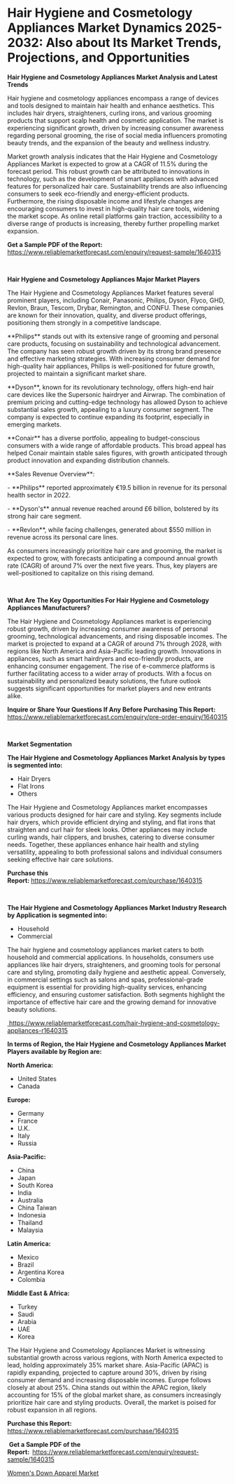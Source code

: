 <p><h1>Hair Hygiene and Cosmetology Appliances Market Dynamics 2025-2032: Also about Its Market Trends, Projections, and Opportunities</h1></p><p><strong>Hair Hygiene and Cosmetology Appliances Market Analysis and Latest Trends</strong></p>
<p><p>Hair hygiene and cosmetology appliances encompass a range of devices and tools designed to maintain hair health and enhance aesthetics. This includes hair dryers, straighteners, curling irons, and various grooming products that support scalp health and cosmetic application. The market is experiencing significant growth, driven by increasing consumer awareness regarding personal grooming, the rise of social media influencers promoting beauty trends, and the expansion of the beauty and wellness industry.</p><p>Market growth analysis indicates that the Hair Hygiene and Cosmetology Appliances Market is expected to grow at a CAGR of 11.5% during the forecast period. This robust growth can be attributed to innovations in technology, such as the development of smart appliances with advanced features for personalized hair care. Sustainability trends are also influencing consumers to seek eco-friendly and energy-efficient products. Furthermore, the rising disposable income and lifestyle changes are encouraging consumers to invest in high-quality hair care tools, widening the market scope. As online retail platforms gain traction, accessibility to a diverse range of products is increasing, thereby further propelling market expansion.</p></p>
<p><strong>Get a Sample PDF of the Report:&nbsp;</strong> <a href="https://www.reliablemarketforecast.com/enquiry/request-sample/1640315?utm_campaign=2778&utm_medium=2&utm_source=Github&utm_content=ia&utm_term=05042025&utm_id=hair-hygiene-and-cosmetology-appliances">https://www.reliablemarketforecast.com/enquiry/request-sample/1640315</a></p>
<p>&nbsp;</p>
<p><strong>Hair Hygiene and Cosmetology Appliances Major Market Players</strong></p>
<p><p>The Hair Hygiene and Cosmetology Appliances Market features several prominent players, including Conair, Panasonic, Philips, Dyson, Flyco, GHD, Revlon, Braun, Tescom, Drybar, Remington, and CONFU. These companies are known for their innovation, quality, and diverse product offerings, positioning them strongly in a competitive landscape.</p><p>**Philips** stands out with its extensive range of grooming and personal care products, focusing on sustainability and technological advancement. The company has seen robust growth driven by its strong brand presence and effective marketing strategies. With increasing consumer demand for high-quality hair appliances, Philips is well-positioned for future growth, projected to maintain a significant market share.</p><p>**Dyson**, known for its revolutionary technology, offers high-end hair care devices like the Supersonic hairdryer and Airwrap. The combination of premium pricing and cutting-edge technology has allowed Dyson to achieve substantial sales growth, appealing to a luxury consumer segment. The company is expected to continue expanding its footprint, especially in emerging markets.</p><p>**Conair** has a diverse portfolio, appealing to budget-conscious consumers with a wide range of affordable products. This broad appeal has helped Conair maintain stable sales figures, with growth anticipated through product innovation and expanding distribution channels.</p><p>**Sales Revenue Overview**: </p><p>- **Philips** reported approximately €19.5 billion in revenue for its personal health sector in 2022.</p><p>- **Dyson's** annual revenue reached around £6 billion, bolstered by its strong hair care segment.</p><p>- **Revlon**, while facing challenges, generated about $550 million in revenue across its personal care lines.</p><p>As consumers increasingly prioritize hair care and grooming, the market is expected to grow, with forecasts anticipating a compound annual growth rate (CAGR) of around 7% over the next five years. Thus, key players are well-positioned to capitalize on this rising demand.</p></p>
<p>&nbsp;</p>
<p><strong>What Are The Key Opportunities For Hair Hygiene and Cosmetology Appliances Manufacturers?</strong></p>
<p><p>The Hair Hygiene and Cosmetology Appliances market is experiencing robust growth, driven by increasing consumer awareness of personal grooming, technological advancements, and rising disposable incomes. The market is projected to expand at a CAGR of around 7% through 2028, with regions like North America and Asia-Pacific leading growth. Innovations in appliances, such as smart hairdryers and eco-friendly products, are enhancing consumer engagement. The rise of e-commerce platforms is further facilitating access to a wider array of products. With a focus on sustainability and personalized beauty solutions, the future outlook suggests significant opportunities for market players and new entrants alike.</p></p>
<p><strong>Inquire or Share Your Questions If Any Before Purchasing This Report:</strong> <a href="https://www.reliablemarketforecast.com/enquiry/pre-order-enquiry/1640315?utm_campaign=2778&utm_medium=2&utm_source=Github&utm_content=ia&utm_term=05042025&utm_id=hair-hygiene-and-cosmetology-appliances">https://www.reliablemarketforecast.com/enquiry/pre-order-enquiry/1640315</a></p>
<p>&nbsp;</p>
<p><strong>Market Segmentation</strong></p>
<p><strong>The Hair Hygiene and Cosmetology Appliances Market Analysis by types is segmented into:</strong></p>
<p><ul><li>Hair Dryers</li><li>Flat Irons</li><li>Others</li></ul></p>
<p><p>The Hair Hygiene and Cosmetology Appliances market encompasses various products designed for hair care and styling. Key segments include hair dryers, which provide efficient drying and styling, and flat irons that straighten and curl hair for sleek looks. Other appliances may include curling wands, hair clippers, and brushes, catering to diverse consumer needs. Together, these appliances enhance hair health and styling versatility, appealing to both professional salons and individual consumers seeking effective hair care solutions.</p></p>
<p><strong>Purchase this Report:&nbsp;</strong><a href="https://www.reliablemarketforecast.com/purchase/1640315?utm_campaign=2778&utm_medium=2&utm_source=Github&utm_content=ia&utm_term=05042025&utm_id=hair-hygiene-and-cosmetology-appliances">https://www.reliablemarketforecast.com/purchase/1640315</a></p>
<p>&nbsp;</p>
<p><strong>The Hair Hygiene and Cosmetology Appliances Market Industry Research by Application is segmented into:</strong></p>
<p><ul><li>Household</li><li>Commercial</li></ul></p>
<p><p>The hair hygiene and cosmetology appliances market caters to both household and commercial applications. In households, consumers use appliances like hair dryers, straighteners, and grooming tools for personal care and styling, promoting daily hygiene and aesthetic appeal. Conversely, in commercial settings such as salons and spas, professional-grade equipment is essential for providing high-quality services, enhancing efficiency, and ensuring customer satisfaction. Both segments highlight the importance of effective hair care and the growing demand for innovative beauty solutions.</p></p>
<p><a href="https://www.reliablemarketforecast.com/hair-hygiene-and-cosmetology-appliances-r1640315?utm_campaign=2778&utm_medium=2&utm_source=Github&utm_content=ia&utm_term=05042025&utm_id=hair-hygiene-and-cosmetology-appliances">&nbsp;https://www.reliablemarketforecast.com/hair-hygiene-and-cosmetology-appliances-r1640315</a></p>
<p><strong>In terms of Region, the Hair Hygiene and Cosmetology Appliances Market Players available by Region are:</strong></p>
<p>
    <p> <strong> North America: </strong>
        <ul>
            <li>United States</li>
            <li>Canada</li>
        </ul>
        </p> 
    <p> <strong> Europe: </strong>
        <ul>
            <li>Germany</li>
            <li>France</li>
            <li>U.K.</li>
            <li>Italy</li>
            <li>Russia</li>
        </ul>
        </p> 
    <p> <strong> Asia-Pacific: </strong>
        <ul>
            <li>China</li>
            <li>Japan</li>
            <li>South Korea</li>
            <li>India</li>
            <li>Australia</li>
            <li>China Taiwan</li>
            <li>Indonesia</li>
            <li>Thailand</li>
            <li>Malaysia</li>
        </ul>
        </p> 
    <p> <strong> Latin America: </strong>
        <ul>
            <li>Mexico</li>
            <li>Brazil</li>
            <li>Argentina Korea</li>
            <li>Colombia</li>
        </ul>
        </p> 
    <p> <strong> Middle East & Africa: </strong>
        <ul>
            <li>Turkey</li>
            <li>Saudi</li>
            <li>Arabia</li>
            <li>UAE</li>
            <li>Korea</li>
        </ul>
    </p>
    </p>
<p><p>The Hair Hygiene and Cosmetology Appliances Market is witnessing substantial growth across various regions, with North America expected to lead, holding approximately 35% market share. Asia-Pacific (APAC) is rapidly expanding, projected to capture around 30%, driven by rising consumer demand and increasing disposable incomes. Europe follows closely at about 25%. China stands out within the APAC region, likely accounting for 15% of the global market share, as consumers increasingly prioritize hair care and styling products. Overall, the market is poised for robust expansion in all regions.</p></p>
<p><strong>Purchase this Report: </strong><a href="https://www.reliablemarketforecast.com/purchase/1640315?utm_campaign=2778&utm_medium=2&utm_source=Github&utm_content=ia&utm_term=05042025&utm_id=hair-hygiene-and-cosmetology-appliances">https://www.reliablemarketforecast.com/purchase/1640315</a></p>
<p>&nbsp;<strong>Get a Sample PDF of the Report:&nbsp;&nbsp;</strong><a href="https://www.reliablemarketforecast.com/enquiry/request-sample/1640315?utm_campaign=2778&utm_medium=2&utm_source=Github&utm_content=ia&utm_term=05042025&utm_id=hair-hygiene-and-cosmetology-appliances">https://www.reliablemarketforecast.com/enquiry/request-sample/1640315</a></p>
<p><strong></strong></p>
<p><p><a href="https://github.com/adyawafurber1/Market-Research-Report-List-1/blob/main/womens-down-apparel-market.md?utm_campaign=2778&utm_medium=2&utm_source=Github&utm_content=ia&utm_term=05042025&utm_id=hair-hygiene-and-cosmetology-appliances">Women's Down Apparel Market</a></p></p>